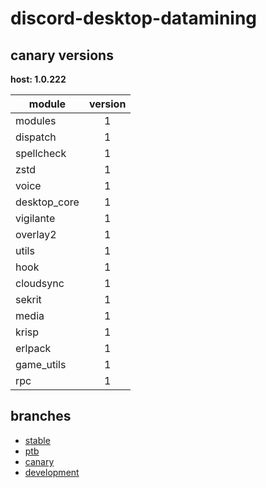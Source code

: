 # discord-desktop-datamining

## canary versions

**host: 1.0.222**

| module | version |
| ------ | :-----: |
| modules | 1 |
| dispatch | 1 |
| spellcheck | 1 |
| zstd | 1 |
| voice | 1 |
| desktop_core | 1 |
| vigilante | 1 |
| overlay2 | 1 |
| utils | 1 |
| hook | 1 |
| cloudsync | 1 |
| sekrit | 1 |
| media | 1 |
| krisp | 1 |
| erlpack | 1 |
| game_utils | 1 |
| rpc | 1 |

## branches

- [stable](https://github.com/OpenAsar/discord-desktop-datamining/tree/stable)
- [ptb](https://github.com/OpenAsar/discord-desktop-datamining/tree/ptb)
- [canary](https://github.com/OpenAsar/discord-desktop-datamining/tree/canary)
- [development](https://github.com/OpenAsar/discord-desktop-datamining/tree/development)